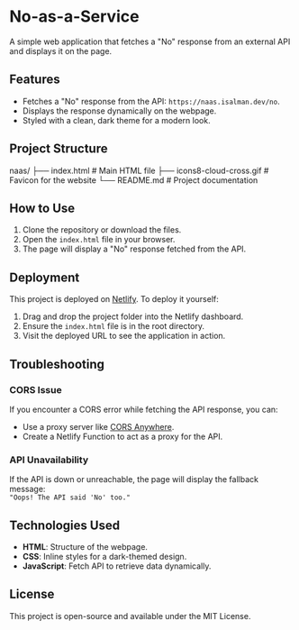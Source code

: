 # No-as-a-Service

A simple web application that fetches a "No" response from an external API and displays it on the page.

## Features

- Fetches a "No" response from the API: `https://naas.isalman.dev/no`.
- Displays the response dynamically on the webpage.
- Styled with a clean, dark theme for a modern look.

## Project Structure

naas/
├── index.html                # Main HTML file
├── icons8-cloud-cross.gif    # Favicon for the website
└── README.md                 # Project documentation


## How to Use

1. Clone the repository or download the files.
2. Open the `index.html` file in your browser.
3. The page will display a "No" response fetched from the API.

## Deployment

This project is deployed on [Netlify](https://www.netlify.com/). To deploy it yourself:

1. Drag and drop the project folder into the Netlify dashboard.
2. Ensure the `index.html` file is in the root directory.
3. Visit the deployed URL to see the application in action.

## Troubleshooting

### CORS Issue
If you encounter a CORS error while fetching the API response, you can:
- Use a proxy server like [CORS Anywhere](https://cors-anywhere.herokuapp.com/).
- Create a Netlify Function to act as a proxy for the API.

### API Unavailability
If the API is down or unreachable, the page will display the fallback message:  
`"Oops! The API said 'No' too."`

## Technologies Used

- **HTML**: Structure of the webpage.
- **CSS**: Inline styles for a dark-themed design.
- **JavaScript**: Fetch API to retrieve data dynamically.

## License

This project is open-source and available under the MIT License.